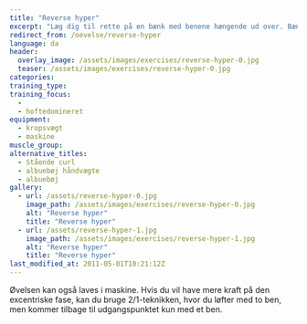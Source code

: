 ```yaml
---
title: "Reverse hyper"
excerpt: "Læg dig til rette på en bænk med benene hængende ud over. Bænken skal være så høj, at du kan have strakte ben, når hoften er bøjet. Start med bøjet hofte og stræk hoften ud. Langsomt tilbage til udgangspunktet."
redirect_from: /oevelse/reverse-hyper
language: da
header:
  overlay_image: /assets/images/exercises/reverse-hyper-0.jpg
  teaser: /assets/images/exercises/reverse-hyper-0.jpg
categories:
training_type: 
training_focus: 
  - 
  - hoftedomineret
equipment:
  - kropsvægt
  - maskine
muscle_group:
alternative_titles:
  - Stående curl
  - albuebøj håndvægte
  - albuebøj
gallery:
  - url: /assets/reverse-hyper-0.jpg
    image_path: /assets/images/exercises/reverse-hyper-0.jpg
    alt: "Reverse hyper"
    title: "Reverse hyper"
  - url: /assets/reverse-hyper-1.jpg
    image_path: /assets/images/exercises/reverse-hyper-1.jpg
    alt: "Reverse hyper"
    title: "Reverse hyper"
last_modified_at: 2011-05-01T10:21:12Z
---
```


Øvelsen kan også laves i maskine. Hvis du vil have mere kraft på den excentriske fase, kan du bruge 2/1-teknikken, hvor du løfter med to ben, men kommer tilbage til udgangspunktet kun med et ben.
